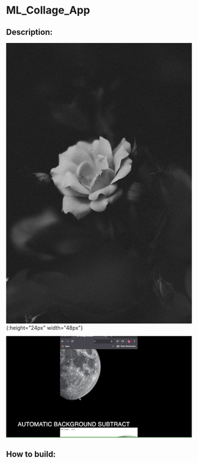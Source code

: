 # ML_Collage_App

## Description: 

![](https://github.com/nightshining/ML_Collage_App/blob/master/assets/flower2.png?raw=true){:height="24px" width="48px"}

![](https://github.com/nightshining/ML_Collage_App/blob/master/assets/gif_collage.gif?raw=true)

## How to build: 

